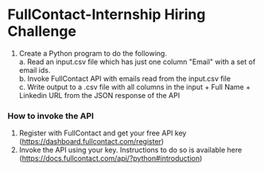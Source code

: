 # FullContact-Internship Hiring Challenge

1. Create a Python program to do the following.  
    a. Read an input.csv file which has just one column "Email" with a set of email ids.  
    b. Invoke FullContact API with emails read from the input.csv file  
    c. Write output to a .csv file with all columns in the input + Full Name + Linkedin URL from the JSON response of the API  
    

### How to invoke the API

1. Register with FullContact and get your free API key  
    (https://dashboard.fullcontact.com/register)  
2. Invoke the API using your key. Instructions to do so is available here  
    (https://docs.fullcontact.com/api/?python#introduction)  
